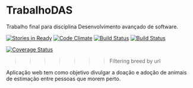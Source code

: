 
# TrabalhoDAS
Trabalho final para disciplina Desenvolvimento avançado de software.

[![Stories in Ready](https://badge.waffle.io/ludimila/TrabalhoDAS.png?label=ready&title=Ready)](https://waffle.io/ludimila/TrabalhoDAS)
[![Code Climate](https://codeclimate.com/github/ludimila/TrabalhoDAS/badges/gpa.svg)](https://codeclimate.com/github/ludimila/TrabalhoDAS)
[![Build Status](https://travis-ci.org/ludimila/TrabalhoDAS.svg?branch=master)](https://travis-ci.org/ludimila/TrabalhoDAS)
[![Build Status](https://drone.io/github.com/ludimila/TrabalhoDAS/status.png)](https://drone.io/github.com/ludimila/TrabalhoDAS/latest)

[![Coverage Status](https://coveralls.io/repos/ludimila/TrabalhoDAS/badge.svg?branch=master&service=github)](https://coveralls.io/github/ludimila/TrabalhoDAS?branch=master)

>>>>>>> Filtering breed by url

Aplicação web tem como objetivo divulgar a doação e adoção de animais de estimação entre pessoas que morem perto.
